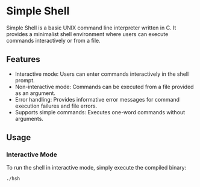 # Simple Shell
Simple Shell is a basic UNIX command line interpreter written in C. It provides a minimalist shell environment where users can execute commands interactively or from a file.

## Features
- Interactive mode: Users can enter commands interactively in the shell prompt.
- Non-interactive mode: Commands can be executed from a file provided as an argument.
- Error handling: Provides informative error messages for command execution failures and file errors.
- Supports simple commands: Executes one-word commands without arguments.

## Usage
### Interactive Mode
To run the shell in interactive mode, simply execute the compiled binary:
```bash
./hsh

